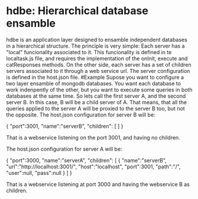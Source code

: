 # hdbe: Hierarchical database ensamble
hdbe is an application layer designed to ensamble independent databases in a hierarchical structure.
The principle is very simple: Each server has a "local" funcionality associated to it. This funcionality is defined in te localtask.js file, and requires the implementation of the onInit, execute and catResponses methods.
On the other side, each server has a set of children servers associated to it through a web service url. The server configuration is defined in the host.json file.
#Example
Supose you want to configure a two layer ensamble of mongodb databases. You want each database to work indenpently of the other, but 
you want to execute some queries in both databases at the same time. So lets call the first server A, and the second server B. In this case, B will
be a child server of A. That means, that all the queries applied to the server A will be proxied to the server B too, but not the opposite.
The host.json configuration for server B will be: 

{
  "port":3001,
  "name":"serverB",
  "children":
  [
  ]
}

That is a webservice listening on the port 3001, and having no children.

The host.json configuration for server A will be: 

{
  "port":3000,
  "name":"serverA",
  "children":
  [
    {
      "name":"serverB",
      "url":"http://localhost:3001/",
      "host":"localhost",
      "port":3001,
      "path":"/",
      "user":null,
      "pass":null
    }
  ]
}

That is a webservice listening at port 3000 and having the webservice B as children. 
